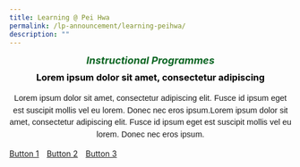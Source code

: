 ```yaml
---
title: Learning @ Pei Hwa
permalink: /lp-announcement/learning-peihwa/
description: ""
---
```

<h5 style="font-weight: bold;margin: 0;color:#0B6623;font-size:18px;text-align:center;" class="header">Instructional Programmes</h5>

<h3 style="margin-top:10px;font-weight: bold;color:#000000;text-align:center;">Lorem ipsum dolor sit amet, consectetur adipiscing </h3>

<p style="font-size:14.5px; line-height:1.5 ;margin-top:5px; font-family:sans-serif;text-align:center;" class="description">Lorem ipsum dolor sit amet, consectetur adipiscing elit. Fusce id ipsum eget est suscipit mollis vel eu lorem. Donec nec eros ipsum.Lorem ipsum dolor sit amet, consectetur adipiscing elit. Fusce id ipsum eget est suscipit mollis vel eu lorem. Donec nec eros ipsum.</p>

<div style="display: flex;" class="container"> 
	<div> 
		<a style="margin-right: 10px;" href="#description1" class="button">Button 1</a> 
		<a style="margin-right: 10px;" href="#description2" class="button">Button 2</a> 
		<a style="margin-right: 10px;" href="#description3" class="button">Button 3</a> 
	</div> 
	<div> 
		<div style="display: none;" class="description-content" id="description1"> 
			<p>Description 1</p> 
		</div> 
		<div style="display: none;" class="description-content" id="description2"> 
			<p>Description 2</p> 
		</div> 
		<div style="display: none;" class="description-content" id="description3"> 
			<p>Description 3</p> 
		</div> 
	</div> 
</div>